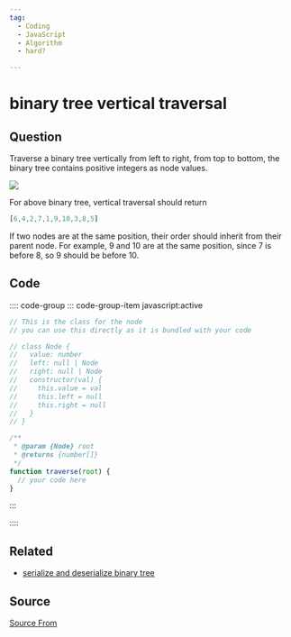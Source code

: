```yaml
---
tag:
  - Coding
  - JavaScript
  - Algorithm
  - hard?

---
```

  
# binary tree vertical traversal

## Question
Traverse a binary tree vertically from left to right, from top to bottom, the binary tree contains positive integers as node values.

![](https://cdn.bfe.dev/bfe/img/TiapkDukk2cfibNmKtYzq8d6AHeRGiKp_470x605_1604825105283.png)

For above binary tree, vertical traversal should return

```js
[6,4,2,7,1,9,10,3,8,5]
```

If two nodes are at the same position, their order should inherit from their parent node. For example, 9 and 10 are at the same position, since 7 is before 8, so 9 should be before 10.

## Code
:::: code-group
::: code-group-item javascript:active
```javascript
// This is the class for the node
// you can use this directly as it is bundled with your code

// class Node {
//   value: number
//   left: null | Node
//   right: null | Node
//   constructor(val) {
//     this.value = val
//     this.left = null
//     this.right = null
//   }
// }

/**
 * @param {Node} root
 * @returns {number[]}
 */
function traverse(root) {
  // your code here
}
```
:::
    
::::


## Related

+ [serialize and deserialize binary tree](./serialize-and-deserialize-binary-tree)
##  Source
[Source From](https://bigfrontend.dev/problem/binary-tree-vertical-traversal)

  